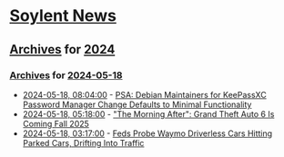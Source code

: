 # [Soylent News](../../../README.md)

## [Archives](../../index.md) for [2024](../index.md)

### [Archives](../../index.md) for [2024-05-18](index.md)

* [2024-05-18, 08:04:00](https://soylentnews.org/article.pl?sid=24/05/17/0254202&from=rss) - [PSA: Debian Maintainers for KeePassXC Password Manager Change Defaults to Minimal Functionality](https://soylentnews.org/article.pl?sid=24/05/17/0254202&from=rss)
* [2024-05-18, 05:18:00](https://soylentnews.org/article.pl?sid=24/05/17/1958253&from=rss) - [\"The Morning After\": Grand Theft Auto 6 Is Coming Fall 2025](https://soylentnews.org/article.pl?sid=24/05/17/1958253&from=rss)
* [2024-05-18, 03:17:00](https://soylentnews.org/article.pl?sid=24/05/17/0228217&from=rss) - [Feds Probe Waymo Driverless Cars Hitting Parked Cars, Drifting Into Traffic](https://soylentnews.org/article.pl?sid=24/05/17/0228217&from=rss)

